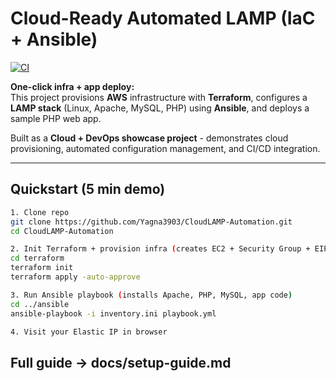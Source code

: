 # Cloud-Ready Automated LAMP (IaC + Ansible)

[![CI](https://github.com/Yagna3903/CloudLAMP-Automation/actions/workflows/ci.yml/badge.svg)](https://github.com/Yagna3903/CloudLAmp-Automation/actions)

**One-click infra + app deploy:**  
This project provisions **AWS** infrastructure with **Terraform**, configures a **LAMP stack** (Linux, Apache, MySQL, PHP) using **Ansible**, and deploys a sample PHP web app.  

Built as a **Cloud + DevOps showcase project** - demonstrates cloud provisioning, automated configuration management, and CI/CD integration.

---

## Quickstart (5 min demo)

```bash
1. Clone repo
git clone https://github.com/Yagna3903/CloudLAMP-Automation.git
cd CloudLAMP-Automation

2. Init Terraform + provision infra (creates EC2 + Security Group + EIP)
cd terraform
terraform init
terraform apply -auto-approve

3. Run Ansible playbook (installs Apache, PHP, MySQL, app code)
cd ../ansible
ansible-playbook -i inventory.ini playbook.yml

4. Visit your Elastic IP in browser
```
## Full guide → docs/setup-guide.md
